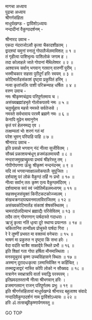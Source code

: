 मागचा अध्याय  
पुढचा अध्याय  
श्रीगर्गसंहिता  
माधुर्यखण्डः - द्वाविंशोऽध्यायः  
नन्दादीनां वैकुण्ठदर्शनम् -  
  
श्रीनारद उवाच -  
एकदा नंदराजोऽसौ कृत्वा चैकादशीव्रतम् ।  
द्वादश्यां यमुनां स्नातुं गोपालैर्जलमाविशत् ॥ १ ॥  
तं गृहीत्वा पाशिभृत्यः पाशिलोकं जगाम ह ।  
तदा कोलाहले जाते गोपानां मैथिलेश्वर ॥ २ ॥  
आश्वास्य सर्वान् भगवान् गतवान् वारुणीं पुरीम् ।  
भस्मीचकार सहसा पुरीदुर्गं हरिः स्वयम् ॥ ३ ॥  
कोटिमार्तंडसंकाशं दृष्ट्वा प्रकुपितं हरिम् ।  
नत्वा कृतांजलिः पाशी परिक्रम्याह धर्षितः ॥ ४ ॥  
वरुण उवाच -  
नमः श्रीकृष्णचंद्राय परिपूर्णतमाय च ।  
असंख्यब्रह्मांडभृते गोलोकपतये नमः ॥ ५ ॥  
चतुर्व्यूहाय महसे नमस्ते सर्वतेजसे ।  
नमस्ते सर्वभावाय परस्मै ब्रह्मणे नमः ॥ ६ ॥  
केनापि मूढेन ममानुगेन  
     कृतं परं हेलनमद्य एव ।  
तत्क्षम्यतां भोः शरणं गतं मां  
     परेश भूमन् परिपाहि पाहि ॥ ७ ॥  
श्रीनारद उवाच -  
इति प्रसन्नो भगवान् नंदं नीत्वा सुजीवितम् ।  
सौख्यं प्रकाशयन्बंधून् व्रजमंडलमाययौ ॥ ८ ॥  
नन्दराजमुखाच्छ्रुत्वा प्रभावं श्रीहरेस्तु तम् ।  
गोपीगोपगणा ऊचुः श्रीकृष्णं नन्दनंदनम् ॥ ९ ॥  
यदि त्वं भगवान्साक्षाल्लोकपालैः सुपूजितः ।  
दर्शयाशु परं लोकं वैकुण्ठं तर्हि नः प्रभो ॥ १० ॥  
नीत्वा सर्वान् ततः कृष्ण एत्य वैकुण्ठमंदिरम् ।  
दर्शयामास रूपं स्वं ज्योतिर्मंडलमध्यगम् ॥ ११ ॥  
सहस्रभूजसंयुक्तं किरीटकटकोज्ज्वलम् ।  
शंखचक्रगदापद्मवनमालाविराजितम् ॥ १२ ॥  
असंख्यकोटिमार्तंड संकाशं शेषसंस्थितम् ।  
चामरांदोलदिव्याभं ब्रह्माद्यैः परिसेवितम् ॥ १३ ॥  
तदैव तान् गोपगणान् पार्षदास्ते गदाधराः ।  
ऋजुं कृत्वा नतिं धृत्वा दूरे स्थाप्य प्रयत्नतः ॥ १४ ॥  
चकितानिव तान्वीक्ष्य प्रोचुस्ते पार्षदा गिरा ।  
रे रे तूष्णीं प्रभवत मा वक्तव्यं वनेचराः ॥ १५ ॥  
भाषणं मा प्रकुरुत न दृष्ट्वा किं सभा हरेः ।  
वेदा वदंति चात्रैव साक्षाद्देवे स्थिते प्रभौ ॥ १६ ॥  
इति शिक्षां गता गोपा हर्षिता मौनमास्थिताः ।  
मनस्यूचुरयं कृष्ण उच्चसिंहासने स्थितः ॥ १७ ॥  
अस्मान् दूरादधःकृत्वा ऽस्माभिर्वक्ति न कर्हिचित् ।  
तस्माद्व्रजाद्वरं नास्ति कोपि लोको न सौख्यदः ॥ १८ ॥  
यत्रानेन स्वभ्रात्रापि वार्ता स्याद्धि परस्परम् ।  
इतिप्रवदतस्तान्वै नीत्वा श्रीभगवान् हरिः ।  
व्रजमागतवान् राजन् परिपूर्णतमः प्रभुः ॥ १९ ॥  
इति श्रीगर्गसंहितायां माधुर्यखण्डे श्रीनारद बहुलाश्व संवादे  
नन्दादिवैकुण्ठदर्शनं नाम द्वाविंशोऽध्यायः ॥ २२ ॥  
हरिः ॐ तत्सच्छ्रीकृष्णार्पणमस्तु ॥  
  
GO TOP
